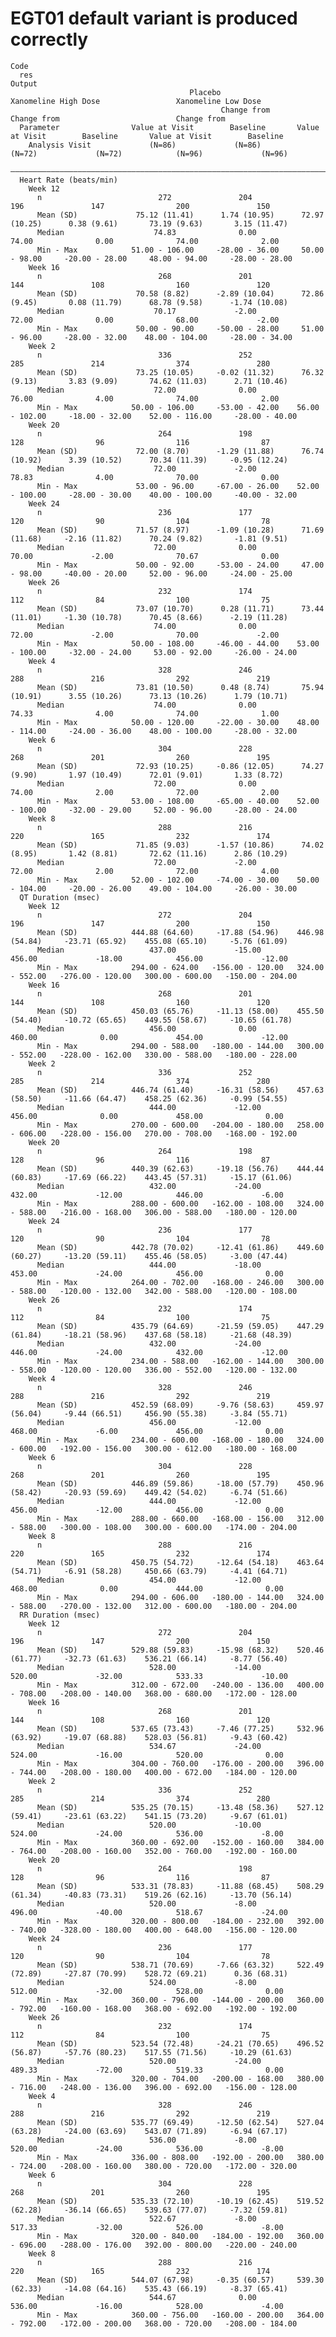 # EGT01 default variant is produced correctly

    Code
      res
    Output
                                            Placebo                        Xanomeline High Dose                 Xanomeline Low Dose        
                                                   Change from                          Change from                          Change from   
      Parameter                Value at Visit        Baseline       Value at Visit        Baseline       Value at Visit        Baseline    
        Analysis Visit             (N=86)             (N=86)            (N=72)             (N=72)            (N=96)             (N=96)     
      —————————————————————————————————————————————————————————————————————————————————————————————————————————————————————————————————————
      Heart Rate (beats/min)                                                                                                               
        Week 12                                                                                                                            
          n                          272               204                196               147                200               150       
          Mean (SD)             75.12 (11.41)      1.74 (10.95)      72.97 (10.25)      0.38 (9.61)       73.19 (9.63)       3.15 (11.47)  
          Median                    74.83              0.00              74.00              0.00              74.00              2.00      
          Min - Max            51.00 - 106.00     -28.00 - 36.00     50.00 - 98.00     -20.00 - 28.00     48.00 - 94.00     -28.00 - 28.00 
        Week 16                                                                                                                            
          n                          268               201                144               108                160               120       
          Mean (SD)             70.58 (8.82)      -2.89 (10.04)      72.86 (9.45)       0.08 (11.79)      68.78 (9.58)      -1.74 (10.08)  
          Median                    70.17             -2.00              72.00              0.00              68.00             -2.00      
          Min - Max             50.00 - 90.00     -50.00 - 28.00     51.00 - 96.00     -28.00 - 32.00    48.00 - 104.00     -28.00 - 34.00 
        Week 2                                                                                                                             
          n                          336               252                285               214                374               280       
          Mean (SD)             73.25 (10.05)     -0.02 (11.32)      76.32 (9.13)       3.83 (9.09)       74.62 (11.03)      2.71 (10.46)  
          Median                    72.00              0.00              76.00              4.00              74.00              2.00      
          Min - Max            50.00 - 106.00     -53.00 - 42.00    56.00 - 102.00     -18.00 - 32.00    52.00 - 116.00     -28.00 - 40.00 
        Week 20                                                                                                                            
          n                          264               198                128                96                116                87       
          Mean (SD)             72.00 (8.70)      -1.29 (11.88)      76.74 (10.92)      3.39 (10.52)      70.34 (11.39)     -0.95 (12.24)  
          Median                    72.00             -2.00              78.83              4.00              70.00              0.00      
          Min - Max             53.00 - 96.00     -67.00 - 26.00    52.00 - 100.00     -28.00 - 30.00    40.00 - 100.00     -40.00 - 32.00 
        Week 24                                                                                                                            
          n                          236               177                120                90                104                78       
          Mean (SD)             71.57 (8.97)      -1.09 (10.28)      71.69 (11.68)     -2.16 (11.82)      70.24 (9.82)       -1.81 (9.51)  
          Median                    72.00              0.00              70.00             -2.00              70.67              0.00      
          Min - Max             50.00 - 92.00     -53.00 - 24.00     47.00 - 98.00     -40.00 - 20.00     52.00 - 96.00     -24.00 - 25.00 
        Week 26                                                                                                                            
          n                          232               174                112                84                100                75       
          Mean (SD)             73.07 (10.70)      0.28 (11.71)      73.44 (11.01)     -1.30 (10.78)      70.45 (8.66)      -2.19 (11.28)  
          Median                    74.00              0.00              72.00             -2.00              70.00             -2.00      
          Min - Max            50.00 - 108.00     -46.00 - 44.00    53.00 - 100.00     -32.00 - 24.00     53.00 - 92.00     -26.00 - 24.00 
        Week 4                                                                                                                             
          n                          328               246                288               216                292               219       
          Mean (SD)             73.81 (10.50)      0.48 (8.74)       75.94 (10.91)      3.55 (10.26)      73.13 (10.26)      1.79 (10.71)  
          Median                    74.00              0.00              74.33              4.00              74.00              1.00      
          Min - Max            50.00 - 120.00     -22.00 - 30.00    48.00 - 114.00     -24.00 - 36.00    48.00 - 100.00     -28.00 - 32.00 
        Week 6                                                                                                                             
          n                          304               228                268               201                260               195       
          Mean (SD)             72.93 (10.25)     -0.86 (12.05)      74.27 (9.90)       1.97 (10.49)      72.01 (9.01)       1.33 (8.72)   
          Median                    72.00              0.00              74.00              2.00              72.00              2.00      
          Min - Max            53.00 - 108.00     -65.00 - 40.00    52.00 - 100.00     -32.00 - 29.00     52.00 - 96.00     -28.00 - 24.00 
        Week 8                                                                                                                             
          n                          288               216                220               165                232               174       
          Mean (SD)             71.85 (9.03)      -1.57 (10.86)      74.02 (8.95)       1.42 (8.81)       72.62 (11.16)      2.86 (10.29)  
          Median                    72.00             -2.00              72.00              2.00              72.00              4.00      
          Min - Max            52.00 - 102.00     -74.00 - 30.00    50.00 - 104.00     -20.00 - 26.00    49.00 - 104.00     -26.00 - 30.00 
      QT Duration (msec)                                                                                                                   
        Week 12                                                                                                                            
          n                          272               204                196               147                200               150       
          Mean (SD)            444.88 (64.60)     -17.88 (54.96)    446.98 (54.84)     -23.71 (65.92)    455.08 (65.10)     -5.76 (61.09)  
          Median                   437.00             -15.00            456.00             -18.00            456.00             -12.00     
          Min - Max            294.00 - 624.00   -156.00 - 120.00   324.00 - 552.00   -276.00 - 120.00   300.00 - 600.00   -150.00 - 204.00
        Week 16                                                                                                                            
          n                          268               201                144               108                160               120       
          Mean (SD)            450.03 (65.76)     -11.13 (58.00)    455.50 (54.40)     -10.72 (65.65)    449.55 (58.67)     -10.65 (61.78) 
          Median                   456.00              0.00             460.00              0.00             454.00             -12.00     
          Min - Max            294.00 - 588.00   -180.00 - 144.00   300.00 - 552.00   -228.00 - 162.00   330.00 - 588.00   -180.00 - 228.00
        Week 2                                                                                                                             
          n                          336               252                285               214                374               280       
          Mean (SD)            446.74 (61.40)     -16.31 (58.56)    457.63 (58.50)     -11.66 (64.47)    458.25 (62.36)     -0.99 (54.55)  
          Median                   444.00             -12.00            456.00              0.00             458.00              0.00      
          Min - Max            270.00 - 600.00   -204.00 - 180.00   258.00 - 606.00   -228.00 - 156.00   270.00 - 708.00   -168.00 - 192.00
        Week 20                                                                                                                            
          n                          264               198                128                96                116                87       
          Mean (SD)            440.39 (62.63)     -19.18 (56.76)    444.44 (60.83)     -17.69 (66.22)    443.45 (57.31)     -15.17 (61.06) 
          Median                   432.00             -24.00            432.00             -12.00            446.00             -6.00      
          Min - Max            288.00 - 600.00   -162.00 - 108.00   324.00 - 588.00   -216.00 - 168.00   306.00 - 588.00   -180.00 - 120.00
        Week 24                                                                                                                            
          n                          236               177                120                90                104                78       
          Mean (SD)            442.78 (70.02)     -12.41 (61.86)    449.60 (60.27)     -13.20 (59.11)    455.46 (58.05)     -3.00 (47.44)  
          Median                   444.00             -18.00            453.00             -24.00            456.00              0.00      
          Min - Max            264.00 - 702.00   -168.00 - 246.00   300.00 - 588.00   -120.00 - 132.00   342.00 - 588.00   -120.00 - 108.00
        Week 26                                                                                                                            
          n                          232               174                112                84                100                75       
          Mean (SD)            435.79 (64.69)     -21.59 (59.05)    447.29 (61.84)     -18.21 (58.96)    437.68 (58.18)     -21.68 (48.39) 
          Median                   432.00             -24.00            446.00             -24.00            432.00             -12.00     
          Min - Max            234.00 - 588.00   -162.00 - 144.00   300.00 - 558.00   -120.00 - 120.00   336.00 - 552.00   -120.00 - 132.00
        Week 4                                                                                                                             
          n                          328               246                288               216                292               219       
          Mean (SD)            452.59 (68.09)     -9.76 (58.63)     459.97 (56.04)     -9.44 (66.51)     456.90 (55.38)     -3.84 (55.71)  
          Median                   456.00             -12.00            468.00             -6.00             456.00              0.00      
          Min - Max            234.00 - 600.00   -168.00 - 180.00   324.00 - 600.00   -192.00 - 156.00   300.00 - 612.00   -180.00 - 168.00
        Week 6                                                                                                                             
          n                          304               228                268               201                260               195       
          Mean (SD)            446.89 (59.86)     -18.00 (57.79)    450.96 (58.42)     -20.93 (59.69)    449.42 (54.02)     -6.74 (51.66)  
          Median                   444.00             -12.00            456.00             -12.00            456.00              0.00      
          Min - Max            288.00 - 660.00   -168.00 - 156.00   312.00 - 588.00   -300.00 - 108.00   300.00 - 600.00   -174.00 - 204.00
        Week 8                                                                                                                             
          n                          288               216                220               165                232               174       
          Mean (SD)            450.75 (54.72)     -12.64 (54.18)    463.64 (54.71)     -6.91 (58.28)     450.66 (63.79)     -4.41 (64.71)  
          Median                   454.00             -12.00            468.00              0.00             444.00              0.00      
          Min - Max            294.00 - 606.00   -180.00 - 144.00   324.00 - 588.00   -270.00 - 132.00   312.00 - 600.00   -180.00 - 204.00
      RR Duration (msec)                                                                                                                   
        Week 12                                                                                                                            
          n                          272               204                196               147                200               150       
          Mean (SD)            529.88 (59.83)     -15.98 (68.32)    520.46 (61.77)     -32.73 (61.63)    536.21 (66.14)     -8.77 (56.40)  
          Median                   528.00             -14.00            520.00             -32.00            533.33             -10.00     
          Min - Max            312.00 - 672.00   -240.00 - 136.00   400.00 - 708.00   -208.00 - 140.00   368.00 - 680.00   -172.00 - 128.00
        Week 16                                                                                                                            
          n                          268               201                144               108                160               120       
          Mean (SD)            537.65 (73.43)     -7.46 (77.25)     532.96 (63.92)     -19.07 (68.88)    528.03 (56.81)     -9.43 (60.42)  
          Median                   534.67             -24.00            524.00             -16.00            520.00              0.00      
          Min - Max            304.00 - 760.00   -176.00 - 200.00   396.00 - 744.00   -208.00 - 180.00   400.00 - 672.00   -184.00 - 120.00
        Week 2                                                                                                                             
          n                          336               252                285               214                374               280       
          Mean (SD)            535.25 (70.15)     -13.48 (58.36)    527.12 (59.41)     -23.61 (63.22)    541.15 (73.20)     -9.67 (61.01)  
          Median                   520.00             -10.00            524.00             -24.00            536.00             -8.00      
          Min - Max            360.00 - 692.00   -152.00 - 160.00   384.00 - 764.00   -208.00 - 160.00   352.00 - 760.00   -192.00 - 160.00
        Week 20                                                                                                                            
          n                          264               198                128                96                116                87       
          Mean (SD)            533.31 (78.83)     -11.88 (68.45)    508.29 (61.34)     -40.83 (73.31)    519.26 (62.16)     -13.70 (56.14) 
          Median                   520.00             -8.00             496.00             -40.00            518.67             -24.00     
          Min - Max            320.00 - 800.00   -184.00 - 232.00   392.00 - 740.00   -328.00 - 180.00   400.00 - 648.00   -156.00 - 120.00
        Week 24                                                                                                                            
          n                          236               177                120                90                104                78       
          Mean (SD)            538.71 (70.69)     -7.66 (63.32)     522.49 (72.89)     -27.87 (70.99)    528.72 (69.21)      0.36 (68.31)  
          Median                   524.00             -8.00             512.00             -32.00            528.00              0.00      
          Min - Max            360.00 - 796.00   -144.00 - 200.00   360.00 - 792.00   -160.00 - 168.00   368.00 - 692.00   -192.00 - 192.00
        Week 26                                                                                                                            
          n                          232               174                112                84                100                75       
          Mean (SD)            523.54 (72.48)     -24.21 (70.65)    496.52 (56.87)     -57.76 (80.23)    517.55 (71.56)     -10.29 (61.63) 
          Median                   520.00             -24.00            489.33             -72.00            519.33              0.00      
          Min - Max            320.00 - 704.00   -200.00 - 168.00   380.00 - 716.00   -248.00 - 136.00   396.00 - 692.00   -156.00 - 128.00
        Week 4                                                                                                                             
          n                          328               246                288               216                292               219       
          Mean (SD)            535.77 (69.49)     -12.50 (62.54)    527.04 (63.28)     -24.00 (63.69)    543.07 (71.89)     -6.94 (67.17)  
          Median                   536.00             -8.00             520.00             -24.00            536.00             -8.00      
          Min - Max            336.00 - 808.00   -192.00 - 200.00   380.00 - 724.00   -208.00 - 160.00   380.00 - 720.00   -172.00 - 320.00
        Week 6                                                                                                                             
          n                          304               228                268               201                260               195       
          Mean (SD)            535.33 (72.10)     -10.19 (62.45)    519.52 (62.28)     -36.14 (66.65)    539.63 (77.07)     -7.32 (59.81)  
          Median                   522.67             -8.00             517.33             -32.00            526.00             -8.00      
          Min - Max            320.00 - 840.00   -184.00 - 192.00   360.00 - 696.00   -288.00 - 176.00   392.00 - 800.00   -220.00 - 240.00
        Week 8                                                                                                                             
          n                          288               216                220               165                232               174       
          Mean (SD)            544.07 (67.98)     -0.35 (60.57)     539.30 (62.33)     -14.08 (64.16)    535.43 (66.19)     -8.37 (65.41)  
          Median                   544.67              0.00             536.00             -16.00            528.00             -4.00      
          Min - Max            360.00 - 756.00   -160.00 - 200.00   364.00 - 792.00   -172.00 - 200.00   368.00 - 720.00   -208.00 - 184.00

